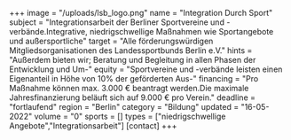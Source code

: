 +++
image = "/uploads/lsb_logo.png"
name = "Integration Durch Sport"
subject = "Integrationsarbeit der Berliner Sportvereine und -verbände.Integrative, niedrigschwellige Maßnahmen wie Sportangebote und außersportliche"
target = "Alle förderungswürdigen Mitgliedsorganisationen des Landessportbunds Berlin e.V."
hints = "Außerdem bieten wir; Beratung und Begleitung in allen Phasen der Entwicklung und Um-"
equity = "Sportvereine und -verbände leisten einen Eigenanteil in Höhe von 10% der geförderten Aus-"
financing = "Pro Maßnahme können max. 3.000 € beantragt werden.Die maximale Jahresfinanzierung beläuft sich auf 9.000 € pro Verein."
deadline = "fortlaufend"
region = "Berlin"
category = "Bildung"
updated = "16-05-2022"
volume = "0"
sports = []
types = ["niedrigschwellige Angebote","Integrationsarbeit"]
[contact]
+++
